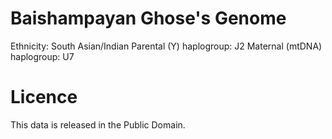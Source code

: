 # Baishampayan Ghose's Genome

Ethnicity: South Asian/Indian
Parental (Y) haplogroup: J2
Maternal (mtDNA) haplogroup: U7

# Licence

This data is released in the Public Domain.
